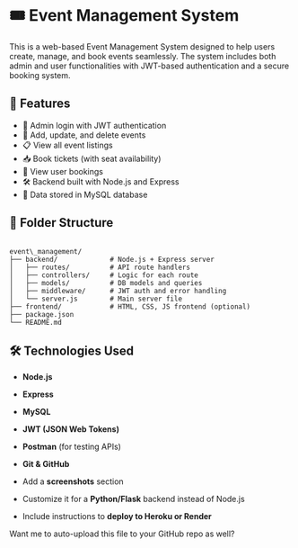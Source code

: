 
# 🎟️ Event Management System

This is a web-based Event Management System designed to help users create, manage, and book events seamlessly. The system includes both admin and user functionalities with JWT-based authentication and a secure booking system.

## 🔧 Features

- 🔐 Admin login with JWT authentication
- 🎫 Add, update, and delete events
- 📋 View all event listings
- 📥 Book tickets (with seat availability)
- 🧾 View user bookings
- 🛠️ Backend built with Node.js and Express
- 💾 Data stored in MySQL database

## 📂 Folder Structure

```

event\_management/
├── backend/             # Node.js + Express server
│   ├── routes/          # API route handlers
│   ├── controllers/     # Logic for each route
│   ├── models/          # DB models and queries
│   ├── middleware/      # JWT auth and error handling
│   └── server.js        # Main server file
├── frontend/            # HTML, CSS, JS frontend (optional)
├── package.json
└── README.md

````

## 🛠️ Technologies Used

- **Node.js**
- **Express**
- **MySQL**
- **JWT (JSON Web Tokens)**
- **Postman** (for testing APIs)
- **Git & GitHub**



- Add a **screenshots** section  
- Customize it for a **Python/Flask** backend instead of Node.js  
- Include instructions to **deploy to Heroku or Render**

Want me to auto-upload this file to your GitHub repo as well?
```
